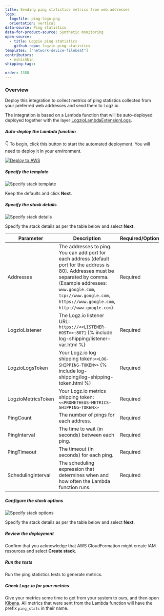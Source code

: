 ```yaml
---
title: Sending ping statistics metrics from web addresses
logo:
  logofile: ping-logo.png
  orientation: vertical
data-source: Ping statistics
data-for-product-source: Synthetic monitoring
open-source:
  - title: Logzio ping statistics
    github-repo: logzio-ping-statistics
templates: ["network-device-filebeat"]
contributors:
  - nshishkin
shipping-tags:

order: 1380
---
```


### Overview

Deploy this integration to collect metrics of ping statistics collected from your preferred web addresses and send them to Logz.io.

The integration is based on a Lambda function that will be auto-deployed deployed together with the layer [LogzioLambdaExtensionLogs](https://github.com/logzio/logzio-lambda-extensions/tree/main/logzio-lambda-extensions-logs). 





<div id="local-host">


<div class="tasklist">

##### Auto-deploy the Lambda function

👇 To begin, click this button to start the automated deployment. You will need to deploy it in your environment.

[![Deploy to AWS](https://dytvr9ot2sszz.cloudfront.net/logz-docs/lights/LightS-button.png)](https://console.aws.amazon.com/cloudformation/home?region=us-east-1#/stacks/create/template?templateURL=https://logzio-aws-integrations-us-east-1.s3.amazonaws.com/ping-statistics-auto-deployment/auto-deployment.yaml&stackName=logzio-ping-statistics-auto-deployment)


##### Specify the template

![Specify stack template](https://dytvr9ot2sszz.cloudfront.net/logz-docs/ping_statistics/Template.png)

Keep the defaults and click **Next**.


##### Specify the stack details

![Specify stack details](https://dytvr9ot2sszz.cloudfront.net/logz-docs/ping_statistics/Stack_details1.png)

Specify the stack details as per the table below and select **Next**.


| Parameter | Description | Required/Optional | Default |
| --- | --- | --- | --- |
| Addresses | The addresses to ping. You can add port for each address (default port for the address is 80). Addresses must be separated by comma. (Example addresses: `www.google.com`, `tcp://www.google.com`, `https://www.google.com`, `http://www.google.com`). | Required | - |
| LogzioListener | The Logz.io listener URL: `https://<<LISTENER-HOST>>:8071` {% include log-shipping/listener-var.html %} | Required | `https://listener.logz.io` |
| LogzioLogsToken | Your Logz.io log shipping token:`<<LOG-SHIPPING-TOKEN>>` {% include log-shipping/log-shipping-token.html %} | Required | - |
| LogzioMetricsToken | Your Logz.io metrics shipping token:`<<PROMETHEUS-METRICS-SHIPPING-TOKEN>>` | Required | - |
| PingCount | The number of pings for each address. | Required | `3` |
| PingInterval | The time to wait (in seconds) between each ping. | Required | `1 (second)` |
| PingTimeout | The timeout (in seconds) for each ping. | Required | `10 (seconds)` |
| SchedulingInterval | The scheduling expression that determines when and how often the Lambda function runs. | Required | `rate(30 minutes)` |


##### Configure the stack options

![Specify stack options](https://dytvr9ot2sszz.cloudfront.net/logz-docs/ping_statistics/Stack_option.png)

Specify the stack details as per the table below and select **Next**.

##### Review the deployment

Confirm that you acknowledge that AWS CloudFormation might create IAM resources and select **Create stack**.


##### Run the tests

Run the ping statistics tests to generate metrics.


##### Check Logz.io for your metrics

Give your metrics some time to get from your system to ours, and then open [Kibana](https://app.logz.io/#/dashboard/kibana). All metrics that were sent from the Lambda function will have the prefix `ping_stats` in their name.



</div>


